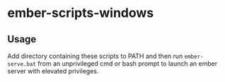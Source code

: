 # ember-scripts-windows

Usage
-----
Add directory containing these scripts to PATH and then run `ember-serve.bat` from an unprivileged cmd or bash prompt to launch an ember server with elevated privileges.
